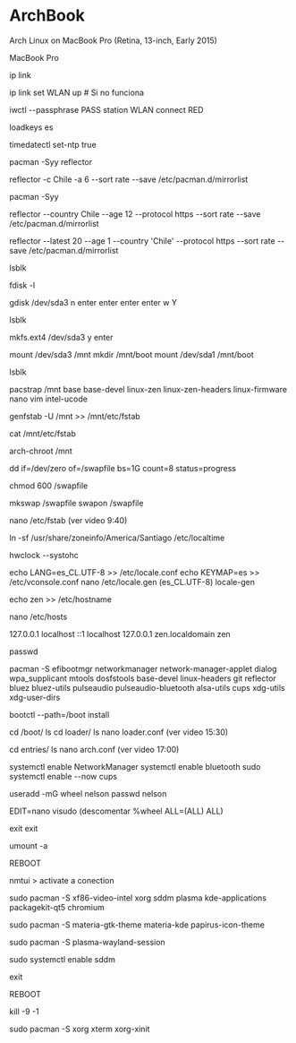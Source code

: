 # ArchBook
Arch Linux on MacBook Pro (Retina, 13-inch, Early 2015)

MacBook Pro 

ip link

ip link set WLAN up # Si no funciona

iwctl --passphrase PASS station WLAN connect RED

loadkeys es

timedatectl set-ntp true

pacman -Syy reflector

reflector -c Chile -a 6 --sort rate --save /etc/pacman.d/mirrorlist

pacman -Syy

reflector --country Chile --age 12 --protocol https --sort rate --save /etc/pacman.d/mirrorlist

reflector --latest 20 --age 1 --country 'Chile' --protocol https --sort rate --save /etc/pacman.d/mirrorlist

lsblk

fdisk -l

gdisk /dev/sda3
	n
	enter
	enter
	enter
	enter
	w
	Y

lsblk

mkfs.ext4 /dev/sda3
y
enter

mount /dev/sda3 /mnt
mkdir /mnt/boot
mount /dev/sda1 /mnt/boot

lsblk

pacstrap /mnt base base-devel linux-zen linux-zen-headers linux-firmware nano vim intel-ucode 

genfstab -U /mnt >> /mnt/etc/fstab 

cat /mnt/etc/fstab

arch-chroot /mnt

dd if=/dev/zero of=/swapfile bs=1G count=8 status=progress

chmod 600 /swapfile

mkswap /swapfile
swapon /swapfile

nano /etc/fstab
			(ver video 9:40)
			
ln -sf /usr/share/zoneinfo/America/Santiago /etc/localtime

hwclock --systohc

echo LANG=es_CL.UTF-8 >> /etc/locale.conf
echo KEYMAP=es >> /etc/vconsole.conf
nano /etc/locale.gen (es_CL.UTF-8)
locale-gen

echo zen >> /etc/hostname

nano /etc/hosts

127.0.0.1	localhost
::1		localhost
127.0.0.1  	zen.localdomain zen

passwd

pacman -S efibootmgr networkmanager network-manager-applet dialog wpa_supplicant mtools dosfstools base-devel linux-headers git reflector bluez bluez-utils pulseaudio pulseaudio-bluetooth alsa-utils cups xdg-utils xdg-user-dirs

bootctl --path=/boot install

cd /boot/
ls
cd loader/
ls
nano loader.conf
			(ver video 15:30)

cd entries/
ls
nano arch.conf
			(ver video 17:00)

systemctl enable NetworkManager
systemctl enable bluetooth
sudo systemctl enable --now cups

useradd -mG wheel nelson
passwd nelson

EDIT=nano visudo (descomentar %wheel ALL=(ALL) ALL)

exit
exit

umount -a

REBOOT

nmtui > activate a conection 

sudo pacman -S xf86-video-intel xorg sddm plasma kde-applications packagekit-qt5 chromium

sudo pacman -S materia-gtk-theme materia-kde papirus-icon-theme

sudo pacman -S plasma-wayland-session

sudo systemctl enable sddm

exit

REBOOT



kill -9 -1

sudo pacman -S xorg xterm xorg-xinit

